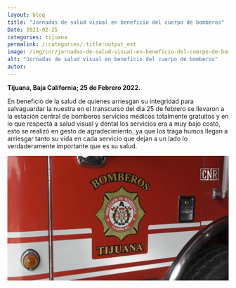 ```yaml
---
layout: blog
title: "Jornadas de salud visual en beneficio del cuerpo de bomberos"
Date: 2021-02-25
categories: tijuana
permalink: /:categories/:title:output_ext
image: /img/cnr/jornadas-de-salud-visual-en-beneficio-del-cuerpo-de-bomberos.png
alt: "Jornadas de salud visual en beneficio del cuerpo de bomberos"
autor:
---
```


**Tijuana, Baja California; 25 de Febrero 2022.** 

En beneficio de la salud de quienes arriesgan su integridad para salvaguardar la nuestra en el transcurso del día 25 de febrero se llevaron a la estación central de bomberos servicios médicos totalmente gratuitos y en lo que respecta a salud visual y dental los servicios era a muy bajo costó, esto se realizó en gesto de agradecimiento, ya que los traga humos llegan a arriesgar tanto su vida en cada servicio que dejan a un lado lo verdaderamente importante que es su salud.

<div id="carouselExampleSlidesOnly" class="carousel slide" data-ride="carousel">
  <div class="carousel-inner">
    <div class="carousel-item active">
       <img class="d-block w-100" src="/img/cnr/jornadas-de-salud-visual-en-beneficio-del-cuerpo-de-bomberos.png" loading="lazy"  alt="Jornadas de salud visual en beneficio del cuerpo de bomberos">
    </div>
  </div>
</div>